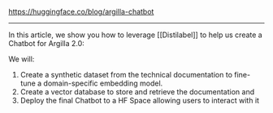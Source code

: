 https://huggingface.co/blog/argilla-chatbot

----

In this article, we show you how to leverage [[Distilabel]] to help us create a Chatbot for Argilla 2.0:

We will:
1. Create a synthetic dataset from the technical documentation to fine-tune a domain-specific embedding model.
2. Create a vector database to store and retrieve the documentation and
3. Deploy the final Chatbot to a HF Space allowing users to interact with it






















